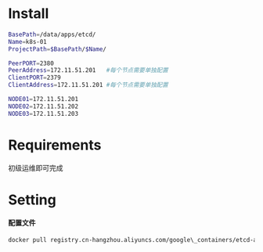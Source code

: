 


# Install

```bash
BasePath=/data/apps/etcd/
Name=k8s-01
ProjectPath=$BasePath/$Name/

PeerPORT=2380
PeerAddress=172.11.51.201   #每个节点需要单独配置
ClientPORT=2379
ClientAddress=172.11.51.201 #每个节点需要单独配置

NODE01=172.11.51.201
NODE02=172.11.51.202
NODE03=172.11.51.203
```

# Requirements

初级运维即可完成

# Setting

#### 配置文件

```bash
docker pull registry.cn-hangzhou.aliyuncs.com/google\_containers/etcd-amd64:3.2.24

```